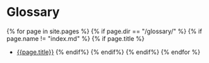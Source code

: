 # Glossary

{% for page in site.pages %}
  {% if page.dir == "/glossary/" %}
    {% if page.name != "index.md" %}
      {% if page.title %}
* [{{page.title}}]({{page.url}})
      {% endif%}
    {% endif%}
  {% endif%}
{% endfor %}
